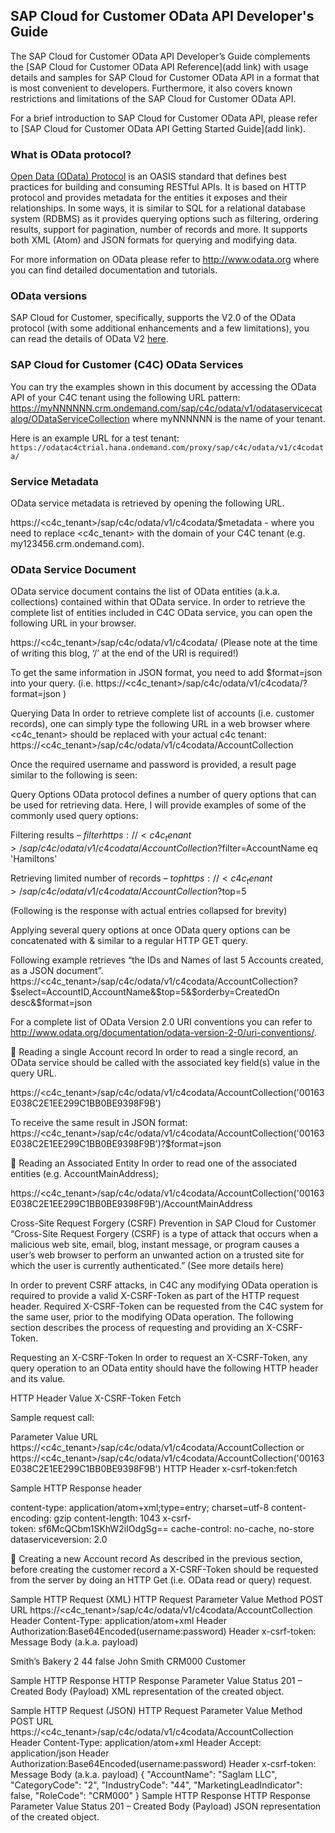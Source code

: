 ## SAP Cloud for Customer OData API Developer's Guide
The SAP Cloud for Customer OData API Developer’s Guide complements the [SAP Cloud for Customer OData API Reference](add link) with usage details and samples for SAP Cloud for Customer OData API in a format that is most convenient to developers. Furthermore, it also covers known restrictions and limitations of the SAP Cloud for Customer OData API.

For a brief introduction to SAP Cloud for Customer OData API, please refer to [SAP Cloud for Customer OData API Getting Started Guide](add link).

### What is OData protocol?
[Open Data (OData) Protocol](https://www.oasis-open.org/committees/tc_home.php?wg_abbrev=odata) is an OASIS standard that defines best practices for building and consuming RESTful APIs. It is based on HTTP protocol and provides metadata for the entities it exposes and their relationships. In some ways, it is similar to SQL for a relational database system (RDBMS) as it provides querying options such as filtering, ordering results, support for pagination, number of records and more. It supports both XML (Atom) and JSON formats for querying and modifying data.

For more information on OData please refer to http://www.odata.org where you can find detailed documentation and tutorials. 

### OData versions
SAP Cloud for Customer, specifically, supports the V2.0 of the OData protocol (with some additional enhancements and a few limitations), you can read the details of OData V2 [here](http://www.odata.org/documentation/odata-version-2-0/).

### SAP Cloud for Customer (C4C) OData Services
You can try the examples shown in this document by accessing the OData API of your C4C tenant using the following URL pattern:
https://myNNNNNN.crm.ondemand.com/sap/c4c/odata/v1/odataservicecatalog/ODataServiceCollection where myNNNNNN is the name of your tenant.

Here is an example URL for a test tenant:
`https://odatac4ctrial.hana.ondemand.com/proxy/sap/c4c/odata/v1/c4codata/`

### Service Metadata
OData service metadata is retrieved by opening the following URL.

https://<c4c_tenant>/sap/c4c/odata/v1/c4codata/$metadata - where you need to replace <c4c_tenant> with the domain of your C4C tenant (e.g. my123456.crm.ondemand.com).

### OData Service Document
OData service document contains the list of OData entities (a.k.a. collections) contained within that OData service. In order to retrieve the complete list of entities included in C4C OData service, you can open the following URL in your browser.

https://<c4c_tenant>/sap/c4c/odata/v1/c4codata/ (Please note at the time of writing this blog, ‘/’ at the end of the URI is required!)

To get the same information in JSON format, you need to add $format=json into your query. (i.e. https://<c4c_tenant>/sap/c4c/odata/v1/c4codata/?format=json )


Querying Data
In order to retrieve complete list of accounts (i.e. customer records), one can simply type the following URL in a web browser where <c4c_tenant> should be replaced with your actual c4c tenant:
https://<c4c_tenant>/sap/c4c/odata/v1/c4codata/AccountCollection

Once the required username and password is provided, a result page similar to the following is seen:


Query Options
OData protocol defines a number of query options that can be used for retrieving data. Here, I will provide examples of some of the commonly used query options:

Filtering results – $filter
https://<c4c_tenant>/sap/c4c/odata/v1/c4codata/AccountCollection?$filter=AccountName eq 'Hamiltons'



Retrieving limited number of records – $top
https://<c4c_tenant>/sap/c4c/odata/v1/c4codata/AccountCollection?$top=5

(Following is the response with actual entries collapsed for brevity)


Applying several query options at once
OData query options can be concatenated with & similar to a regular HTTP GET query. 

Following example retrieves “the IDs and Names of last 5 Accounts created, as a JSON document”.
https://<c4c_tenant>/sap/c4c/odata/v1/c4codata/AccountCollection?$select=AccountID,AccountName&$top=5&$orderby=CreatedOn desc&$format=json



For a complete list of OData Version 2.0 URI conventions you can refer to http://www.odata.org/documentation/odata-version-2-0/uri-conventions/.


Reading a single Account record
In order to read a single record, an OData service should be called with the associated key field(s) value in the query URL. 

https://<c4c_tenant>/sap/c4c/odata/v1/c4codata/AccountCollection('00163E038C2E1EE299C1BB0BE9398F9B')


To receive the same result in JSON format:
https://<c4c_tenant>/sap/c4c/odata/v1/c4codata/AccountCollection('00163E038C2E1EE299C1BB0BE9398F9B')?$format=json







Reading an Associated Entity
In order to read one of the associated entities (e.g. AccountMainAddress);

https://<c4c_tenant>/sap/c4c/odata/v1/c4codata/AccountCollection('00163E038C2E1EE299C1BB0BE9398F9B')/AccountMainAddress






















Cross-Site Request Forgery (CSRF) Prevention in SAP Cloud for Customer
“Cross-Site Request Forgery (CSRF) is a type of attack that occurs when a malicious web site, email, blog, instant message, or program causes a user’s web browser to perform an unwanted action on a trusted site for which the user is currently authenticated.” 
(See more details here)

In order to prevent CSRF attacks, in C4C any modifying OData operation is required to provide a valid X-CSRF-Token as part of the HTTP request header. Required X-CSRF-Token can be requested from the C4C system for the same user, prior to the modifying OData operation. The following section describes the process of requesting and providing an X-CSRF-Token.

Requesting an X-CSRF-Token
In order to request an X-CSRF-Token, any query operation to an OData entity should have the following HTTP header and its value.

HTTP Header
Value
X-CSRF-Token
Fetch

Sample request call:

Parameter
Value
URL
https://<c4c_tenant>/sap/c4c/odata/v1/c4codata/AccountCollection
or
https://<c4c_tenant>/sap/c4c/odata/v1/c4codata/AccountCollection('00163E038C2E1EE299C1BB0BE9398F9B') 
HTTP Header
x-csrf-token:fetch

Sample HTTP Response header

content-type: application/atom+xml;type=entry; charset=utf-8
content-encoding: gzip
content-length: 1043
x-csrf-token: sf6McQCbm1SKhW2iIOdgSg==
cache-control: no-cache, no-store
dataserviceversion: 2.0



Creating a new Account record
As described in the previous section, before creating the customer record a X-CSRF-Token should be requested from the server by doing an HTTP Get (i.e. OData read or query) request. 

Sample HTTP Request (XML)
HTTP Request Parameter
Value
Method
POST
URL
https://<c4c_tenant>/sap/c4c/odata/v1/c4codata/AccountCollection 
Header
Content-Type: application/atom+xml
Header
Authorization:Base64Encoded(username:password)
Header
x-csrf-token: <a valid x-csrf-token value>
Message Body (a.k.a. payload)
<?xml version="1.0" encoding="utf-8" standalone="yes"?> 
<feed xmlns="http://www.w3.org/2005/Atom" xmlns:m="http://schemas.microsoft.com/ado/2007/08/dataservices/metadata" xmlns:d="http://schemas.microsoft.com/ado/2007/08/dataservices" xml:base="https://my306768.vlab.sapbydesign.com/sap/c4c/odata/c4codata/">
   <entry> 
     <content type="application/xml"> 
       <m:properties>
          <d:AccountName>Smith’s Bakery</d:AccountName>
          <d:CategoryCode>2</d:CategoryCode>
          <d:IndustryCode>44</d:IndustryCode>
          <d:MarketingLeadIndicator>false</d:MarketingLeadIndicator>
          <d:PrimaryContactName>John Smith</d:PrimaryContactName>
          <d:RoleCode>CRM000</d:RoleCode>
          <d:RoleCodeText>Customer</d:RoleCodeText>
        </m:properties>
     </content>
   </entry> 
</feed>


Sample HTTP Response
HTTP Response Parameter
Value
Status
201 – Created
Body (Payload)
XML representation of the created object.

Sample HTTP Request (JSON)
HTTP Request Parameter
Value
Method
POST
URL
https://<c4c_tenant>/sap/c4c/odata/v1/c4codata/AccountCollection
Header
Content-Type: application/atom+xml
Header
Accept: application/json
Header
Authorization:Base64Encoded(username:password)
Header
x-csrf-token: <a valid x-csrf-token value>
Message Body (a.k.a. payload)
{
    "AccountName": "Saglam LLC",
    "CategoryCode": "2",
    "IndustryCode": "44",
    "MarketingLeadIndicator": false,
    "RoleCode": "CRM000"
}
Sample HTTP Response
HTTP Response Parameter
Value
Status
201 – Created
Body (Payload)
JSON representation of the created object.



